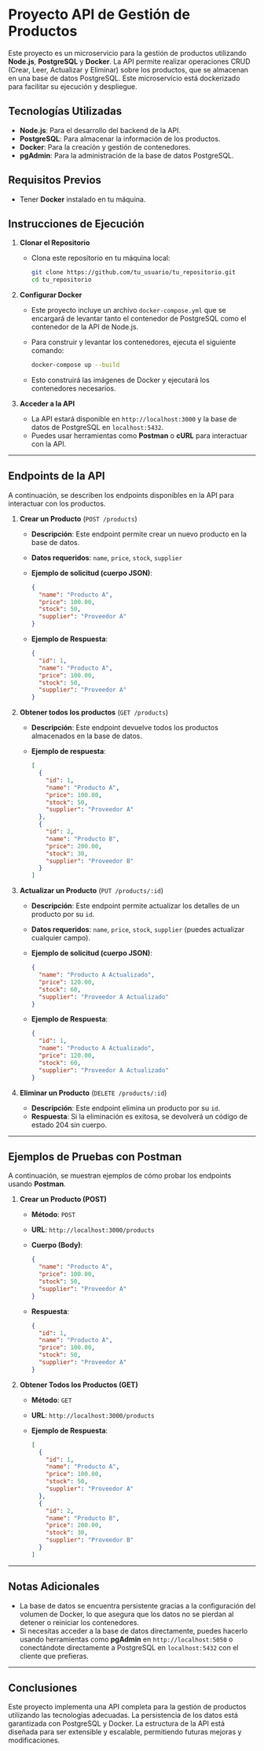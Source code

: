 # Proyecto API de Gestión de Productos

Este proyecto es un microservicio para la gestión de productos utilizando **Node.js**, **PostgreSQL** y **Docker**. La API permite realizar operaciones CRUD (Crear, Leer, Actualizar y Eliminar) sobre los productos, que se almacenan en una base de datos PostgreSQL. Este microservicio está dockerizado para facilitar su ejecución y despliegue.

## Tecnologías Utilizadas
- **Node.js**: Para el desarrollo del backend de la API.
- **PostgreSQL**: Para almacenar la información de los productos.
- **Docker**: Para la creación y gestión de contenedores.
- **pgAdmin**: Para la administración de la base de datos PostgreSQL.

## Requisitos Previos
- Tener **Docker** instalado en tu máquina.
## Instrucciones de Ejecución

1. **Clonar el Repositorio**
   - Clona este repositorio en tu máquina local:

     ```bash
     git clone https://github.com/tu_usuario/tu_repositorio.git
     cd tu_repositorio
     ```

2. **Configurar Docker**
   - Este proyecto incluye un archivo `docker-compose.yml` que se encargará de levantar tanto el contenedor de PostgreSQL como el contenedor de la API de Node.js.
   - Para construir y levantar los contenedores, ejecuta el siguiente comando:

     ```bash
     docker-compose up --build
     ```

   - Esto construirá las imágenes de Docker y ejecutará los contenedores necesarios.

3. **Acceder a la API**
   - La API estará disponible en `http://localhost:3000` y la base de datos de PostgreSQL en `localhost:5432`.
   - Puedes usar herramientas como **Postman** o **cURL** para interactuar con la API.

---

## Endpoints de la API

A continuación, se describen los endpoints disponibles en la API para interactuar con los productos.

1. **Crear un Producto** (`POST /products`)
   - **Descripción**: Este endpoint permite crear un nuevo producto en la base de datos.
   - **Datos requeridos**: `name`, `price`, `stock`, `supplier`
   - **Ejemplo de solicitud (cuerpo JSON)**:
  
     ```json
     {
       "name": "Producto A",
       "price": 100.00,
       "stock": 50,
       "supplier": "Proveedor A"
     }
     ```

   - **Ejemplo de Respuesta**:

     ```json
     {
       "id": 1,
       "name": "Producto A",
       "price": 100.00,
       "stock": 50,
       "supplier": "Proveedor A"
     }
     ```

2. **Obtener todos los productos** (`GET /products`)
   - **Descripción**: Este endpoint devuelve todos los productos almacenados en la base de datos.
   - **Ejemplo de respuesta**:

     ```json
     [
       {
         "id": 1,
         "name": "Producto A",
         "price": 100.00,
         "stock": 50,
         "supplier": "Proveedor A"
       },
       {
         "id": 2,
         "name": "Producto B",
         "price": 200.00,
         "stock": 30,
         "supplier": "Proveedor B"
       }
     ]
     ```

3. **Actualizar un Producto** (`PUT /products/:id`)
   - **Descripción**: Este endpoint permite actualizar los detalles de un producto por su `id`.
   - **Datos requeridos**: `name`, `price`, `stock`, `supplier` (puedes actualizar cualquier campo).
   - **Ejemplo de solicitud (cuerpo JSON)**:
  
     ```json
     {
       "name": "Producto A Actualizado",
       "price": 120.00,
       "stock": 60,
       "supplier": "Proveedor A Actualizado"
     }
     ```

   - **Ejemplo de Respuesta**:

     ```json
     {
       "id": 1,
       "name": "Producto A Actualizado",
       "price": 120.00,
       "stock": 60,
       "supplier": "Proveedor A Actualizado"
     }
     ```

4. **Eliminar un Producto** (`DELETE /products/:id`)
   - **Descripción**: Este endpoint elimina un producto por su `id`.
   - **Respuesta**: Si la eliminación es exitosa, se devolverá un código de estado 204 sin cuerpo.

---

## Ejemplos de Pruebas con Postman

A continuación, se muestran ejemplos de cómo probar los endpoints usando **Postman**.

1. **Crear un Producto (POST)**
   - **Método**: `POST`
   - **URL**: `http://localhost:3000/products`
   - **Cuerpo (Body)**:

     ```json
     {
       "name": "Producto A",
       "price": 100.00,
       "stock": 50,
       "supplier": "Proveedor A"
     }
     ```

   - **Respuesta**:

     ```json
     {
       "id": 1,
       "name": "Producto A",
       "price": 100.00,
       "stock": 50,
       "supplier": "Proveedor A"
     }
     ```

2. **Obtener Todos los Productos (GET)**
   - **Método**: `GET`
   - **URL**: `http://localhost:3000/products`
   - **Ejemplo de Respuesta**:

     ```json
     [
       {
         "id": 1,
         "name": "Producto A",
         "price": 100.00,
         "stock": 50,
         "supplier": "Proveedor A"
       },
       {
         "id": 2,
         "name": "Producto B",
         "price": 200.00,
         "stock": 30,
         "supplier": "Proveedor B"
       }
     ]
     ```

---

## Notas Adicionales
- La base de datos se encuentra persistente gracias a la configuración del volumen de Docker, lo que asegura que los datos no se pierdan al detener o reiniciar los contenedores.
- Si necesitas acceder a la base de datos directamente, puedes hacerlo usando herramientas como **pgAdmin** en `http://localhost:5050` o conectándote directamente a PostgreSQL en `localhost:5432` con el cliente que prefieras.

---

## Conclusiones

Este proyecto implementa una API completa para la gestión de productos utilizando las tecnologías adecuadas. La persistencia de los datos está garantizada con PostgreSQL y Docker. La estructura de la API está diseñada para ser extensible y escalable, permitiendo futuras mejoras y modificaciones.


